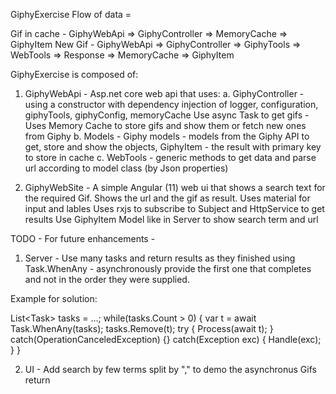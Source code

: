 GiphyExercise Flow of data =

Gif in cache - GiphyWebApi => GiphyController => MemoryCache => GiphyItem
New Gif - GiphyWebApi => GiphyController => GiphyTools => WebTools => Response => MemoryCache => GiphyItem

GiphyExercise is composed of:


1. GiphyWebApi - Asp.net core web api that uses:
	a. GiphyController - using a constructor with dependency injection of logger, configuration, giphyTools, giphyConfig, memoryCache
	   Use async Task to get gifs - Uses Memory Cache to store gifs and show them or fetch new ones from Giphy
	b. Models - Giphy models - models from the Giphy API to get, store and show the objects, 
	   GiphyItem - the result with primary key to store in cache
	c. WebTools - generic methods to get data and parse url according to model class (by Json properties)

2. GiphyWebSite - A simple Angular (11) web ui that shows a search text for the required Gif.
   Shows the url and the gif as result.
   Uses material for input and lables
   Uses rxjs to subscribe to Subject and HttpService to get results
   Use GiphyItem Model like in Server to show search term and url 

TODO - For future enhancements - 
1. Server - Use many tasks and return results as they finished using Task.WhenAny - asynchronously provide the first one that completes and not in the order they were supplied.

Example for solution:

List<Task<T>> tasks = …;
while(tasks.Count > 0) {
    var t = await Task.WhenAny(tasks);
    tasks.Remove(t);
    try { Process(await t); }
    catch(OperationCanceledException) {}
    catch(Exception exc) { Handle(exc); }
}

2. UI - Add search by few terms split by "," to demo the asynchronus Gifs return 
